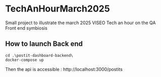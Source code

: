 # TechAnHourMarch2025

Small project to illustrate the march 2025 VISEO Tech an hour on the QA Front end symbiosis

## How to launch Back end

```
cd .\postit-dashboard-backend\
docker-compose up
```

Then the api is accessible : http://localhost:3000/postits
